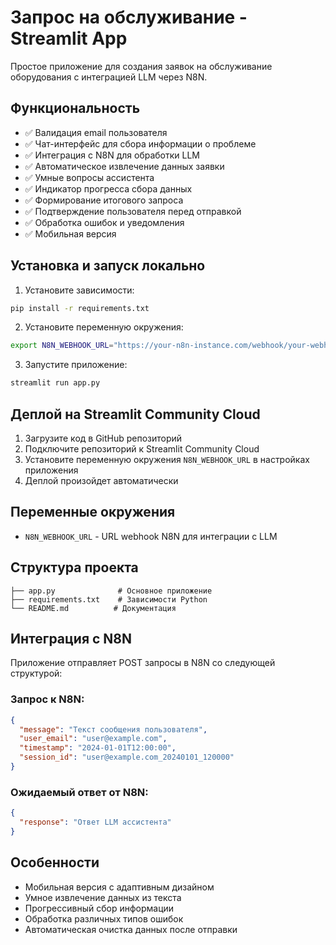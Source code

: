 # Запрос на обслуживание - Streamlit App

Простое приложение для создания заявок на обслуживание оборудования с интеграцией LLM через N8N.

## Функциональность

- ✅ Валидация email пользователя
- ✅ Чат-интерфейс для сбора информации о проблеме
- ✅ Интеграция с N8N для обработки LLM
- ✅ Автоматическое извлечение данных заявки
- ✅ Умные вопросы ассистента
- ✅ Индикатор прогресса сбора данных
- ✅ Формирование итогового запроса
- ✅ Подтверждение пользователя перед отправкой
- ✅ Обработка ошибок и уведомления
- ✅ Мобильная версия

## Установка и запуск локально

1. Установите зависимости:
```bash
pip install -r requirements.txt
```

2. Установите переменную окружения:
```bash
export N8N_WEBHOOK_URL="https://your-n8n-instance.com/webhook/your-webhook-id"
```

3. Запустите приложение:
```bash
streamlit run app.py
```

## Деплой на Streamlit Community Cloud

1. Загрузите код в GitHub репозиторий
2. Подключите репозиторий к Streamlit Community Cloud
3. Установите переменную окружения `N8N_WEBHOOK_URL` в настройках приложения
4. Деплой произойдет автоматически

## Переменные окружения

- `N8N_WEBHOOK_URL` - URL webhook N8N для интеграции с LLM

## Структура проекта

```
├── app.py              # Основное приложение
├── requirements.txt    # Зависимости Python
└── README.md          # Документация
```

## Интеграция с N8N

Приложение отправляет POST запросы в N8N со следующей структурой:

### Запрос к N8N:
```json
{
  "message": "Текст сообщения пользователя",
  "user_email": "user@example.com",
  "timestamp": "2024-01-01T12:00:00",
  "session_id": "user@example.com_20240101_120000"
}
```

### Ожидаемый ответ от N8N:
```json
{
  "response": "Ответ LLM ассистента"
}
```

## Особенности

- Мобильная версия с адаптивным дизайном
- Умное извлечение данных из текста
- Прогрессивный сбор информации
- Обработка различных типов ошибок
- Автоматическая очистка данных после отправки

